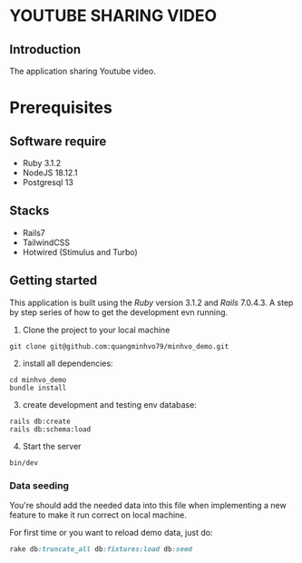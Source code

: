 # YOUTUBE SHARING VIDEO

## Introduction
The application sharing Youtube video.

# Prerequisites

## Software require
- Ruby 3.1.2
- NodeJS 18.12.1
- Postgresql 13

## Stacks
- Rails7
- TailwindCSS
- Hotwired (Stimulus and Turbo)

## Getting started

This application is built using the *Ruby* version 3.1.2 and *Rails* 7.0.4.3.
A step by step series of how to get the development evn running.

1. Clone the project to your local machine

```
git clone git@github.com:quangminhvo79/minhvo_demo.git
```

2. install all dependencies:

```
cd minhvo_demo
bundle install
```

3. create development and testing env database:

```
rails db:create
rails db:schema:load
```

4. Start the server

```
bin/dev
```

### Data seeding
You're should add the needed data into this file when implementing a new feature to make it run correct on local machine.

For first time or you want to reload demo data, just do:
```ruby
rake db:truncate_all db:fixtures:load db:seed
```
